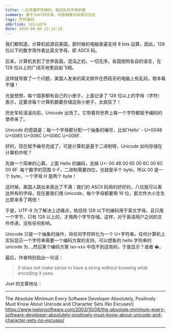 ```yaml
---
title: 一文弄懂字符编码，面对乱码不再抓瞎
summary: 基于Joel的文章，内容摘要加自我方法论
tags: 字符编码
abbrlink: 141cabf4
date: 2024-06-06 22:14:10
---
```


我们都知道，计算机起源自美国。那时候的电脑普遍支持 8 bits 运算。因此，128 位以下的数字用作表达英文字母，即 ASCII 码。

后来，计算机卖到了世界各国，混沌之初，一切无序。各国按照各自的语言，在 128 位以上的广阔天地里自由飞翔。

这样就导致了一个问题，美国人发来的英文邮件在西班牙的电脑上有乱码，根本看不懂！

光是想想，每个国家都有自己的小册子，上面记录了 128 位以上的字母（字符）表示，这要求每个计算机都要存储这些小册子，太疯狂了！

历史车轮滚滚向前，Unicode 出场了。它带着将世界上每一个字符都赋予编码的使命来了。

Unicode 的思路是：每一个字母都分配一个抽象的编号，比如'Hello' - U+0048 U+0065 U+006C U+006C U+006F.

好的，现在赋予编号完成了，可是计算机是基于二进制呀，Unicode 如何存储在计算机中呢？

先做一个简单的心算。上面 Hello 的编码，去掉 U+: 00 48 00 65 00 6C 00 6C 00 6F. 每个数字的范围 0-F，二进制需要四位，也就是半个 byte，所以 00 是一个 byte，一个字母 H 是两个 byte！

这时候，美国人跳出来表达了不满：我们的 ASCII 码用的好好的，八位就可以表达所有的字母，现在要我们用 Unicode，每个字母都要用 16 位，那文件大小生生比原来多了两倍！

于是，UTF-8 为了解决上述痛点，依旧将 128 以下的编码用于英文字母，且只用一个字节，只有 128 以上的，才用两个字节存储。这样，对于英语用户之间的文件传递，没有任何影响。

Unicode 只是一个抽象的操作，将任何字符转化为一个 U+字符串。任何计算机上实际显示一个字符串需要一个编码方案的支持。可以想象的 hello 字符串的 unicode 为...,然后某个编码方案 iso-xxx 中找不到这些码，于是显示？或者 �。

最后，作者特别指出一句话：

> It does not make sense to have a string without knowing what encoding it uses.

Joel 的文章地址：

---

The Absolute Minimum Every Software Developer Absolutely, Positively Must Know About Unicode and Character Sets (No Excuses!)
https://www.joelonsoftware.com/2003/10/08/the-absolute-minimum-every-software-developer-absolutely-positively-must-know-about-unicode-and-character-sets-no-excuses/

---
